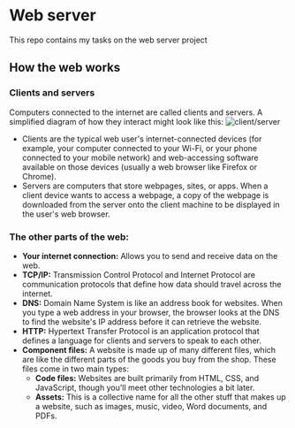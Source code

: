 # Web server

This repo contains my tasks on the web server project

## How the web works
### Clients and servers
Computers connected to the internet are called clients and servers. A simplified diagram of how they interact might look like this:
![client/server](https://developer.mozilla.org/en-US/docs/Learn/Getting_started_with_the_web/How_the_Web_works/simple-client-server.png)
- Clients are the typical web user's internet-connected devices (for example, your computer connected to your Wi-Fi, or your phone connected to your mobile network) and web-accessing software available on those devices (usually a web browser like Firefox or Chrome).
- Servers are computers that store webpages, sites, or apps. When a client device wants to access a webpage, a copy of the webpage is downloaded from the server onto the client machine to be displayed in the user's web browser.

### The other parts of the web:
- **Your internet connection:** Allows you to send and receive data on the web. 
- **TCP/IP:** Transmission Control Protocol and Internet Protocol are communication protocols that define how data should travel across the internet.
- **DNS:** Domain Name System is like an address book for websites. When you type a web address in your browser, the browser looks at the DNS to find the website's IP address before it can retrieve the website.
- **HTTP:** Hypertext Transfer Protocol is an application protocol that defines a language for clients and servers to speak to each other. 
- **Component files:** A website is made up of many different files, which are like the different parts of the goods you buy from the shop. These files come in two main types:
	- **Code files:** Websites are built primarily from HTML, CSS, and JavaScript, though you'll meet other technologies a bit later.
	- **Assets:** This is a collective name for all the other stuff that makes up a website, such as images, music, video, Word documents, and PDFs.

